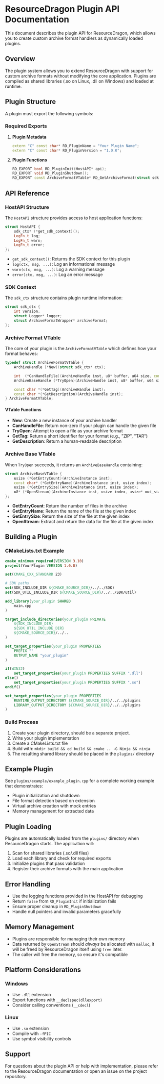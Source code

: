 # ResourceDragon Plugin API Documentation

This document describes the plugin API for ResourceDragon, which allows you to create custom archive format handlers as dynamically loaded plugins.

## Overview

The plugin system allows you to extend ResourceDragon with support for custom archive formats without modifying the core application. Plugins are compiled as shared libraries (.so on Linux, .dll on Windows) and loaded at runtime.

## Plugin Structure

A plugin must export the following symbols:

### Required Exports

1. **Plugin Metadata**
   ```cpp
   extern "C" const char* RD_PluginName = "Your Plugin Name";
   extern "C" const char* RD_PluginVersion = "1.0.0";
   ```

2. **Plugin Functions**
   ```cpp
   RD_EXPORT bool RD_PluginInit(HostAPI* api);
   RD_EXPORT void RD_PluginShutdown();
   RD_EXPORT const ArchiveFormatVTable* RD_GetArchiveFormat(struct sdk_ctx* ctx);
   ```

## API Reference

### HostAPI Structure

The `HostAPI` structure provides access to host application functions:

```cpp
struct HostAPI {
    sdk_ctx* (*get_sdk_context)();
    LogFn_t log;
    LogFn_t warn;
    LogFn_t error;
};
```

- `get_sdk_context()`: Returns the SDK context for this plugin
- `log(ctx, msg, ...)`: Log an informational message
- `warn(ctx, msg, ...)`: Log a warning message
- `error(ctx, msg, ...)`: Log an error message

### SDK Context

The `sdk_ctx` structure contains plugin runtime information:

```cpp
struct sdk_ctx {
    int version;
    struct Logger* logger;
    struct ArchiveFormatWrapper* archiveFormat;
};
```

### Archive Format VTable

The core of your plugin is the `ArchiveFormatVTable` which defines how your format behaves:

```cpp
typedef struct ArchiveFormatVTable {
    ArchiveHandle (*New)(struct sdk_ctx* ctx);

    int  (*CanHandleFile)(ArchiveHandle inst, u8* buffer, u64 size, const char* ext);
    ArchiveBaseHandle (*TryOpen)(ArchiveHandle inst, u8* buffer, u64 size, const char* file_name);

    const char *(*GetTag)(ArchiveHandle inst);
    const char *(*GetDescription)(ArchiveHandle inst);
} ArchiveFormatVTable;
```

#### VTable Functions

- **New**: Create a new instance of your archive handler
- **CanHandleFile**: Return non-zero if your plugin can handle the given file
- **TryOpen**: Attempt to open a file as your archive format
- **GetTag**: Return a short identifier for your format (e.g., "ZIP", "TAR")
- **GetDescription**: Return a human-readable description

### Archive Base VTable

When `TryOpen` succeeds, it returns an `ArchiveBaseHandle` containing:

```cpp
struct ArchiveBaseVTable {
    usize (*GetEntryCount)(ArchiveInstance inst);
    const char* (*GetEntryName)(ArchiveInstance inst, usize index);
    usize (*GetEntrySize)(ArchiveInstance inst, usize index);
    u8* (*OpenStream)(ArchiveInstance inst, usize index, usize* out_size);
};
```

- **GetEntryCount**: Return the number of files in the archive
- **GetEntryName**: Return the name of the file at the given index
- **GetEntrySize**: Return the size of the file at the given index
- **OpenStream**: Extract and return the data for the file at the given index

## Building a Plugin

### CMakeLists.txt Example

```cmake
cmake_minimum_required(VERSION 3.10)
project(YourPlugin VERSION 1.0.0)

set(CMAKE_CXX_STANDARD 23)

# SDK paths
set(SDK_INCLUDE_DIR ${CMAKE_SOURCE_DIR}/../../SDK)
set(SDK_UTIL_INCLUDE_DIR ${CMAKE_SOURCE_DIR}/../../SDK/util)

add_library(your_plugin SHARED
    main.cpp
)

target_include_directories(your_plugin PRIVATE
    ${SDK_INCLUDE_DIR}
    ${SDK_UTIL_INCLUDE_DIR}
    ${CMAKE_SOURCE_DIR}/../..
)

set_target_properties(your_plugin PROPERTIES
    PREFIX ""
    OUTPUT_NAME "your_plugin"
)

if(WIN32)
    set_target_properties(your_plugin PROPERTIES SUFFIX ".dll")
else()
    set_target_properties(your_plugin PROPERTIES SUFFIX ".so")
endif()

set_target_properties(your_plugin PROPERTIES
    RUNTIME_OUTPUT_DIRECTORY ${CMAKE_SOURCE_DIR}/../../plugins
    LIBRARY_OUTPUT_DIRECTORY ${CMAKE_SOURCE_DIR}/../../plugins
)
```

### Build Process

1. Create your plugin directory, should be a separate project.
2. Write your plugin implementation
3. Create a CMakeLists.txt file
4. Build with: `mkdir build && cd build && cmake .. -G Ninja && ninja`
5. The resulting shared library should be placed in the `plugins/` directory

## Example Plugin

See `plugins/example/example_plugin.cpp` for a complete working example that demonstrates:

- Plugin initialization and shutdown
- File format detection based on extension
- Virtual archive creation with mock entries
- Memory management for extracted data

## Plugin Loading

Plugins are automatically loaded from the `plugins/` directory when ResourceDragon starts. The application will:

1. Scan for shared libraries (.so/.dll files)
2. Load each library and check for required exports
3. Initialize plugins that pass validation
4. Register their archive formats with the main application

## Error Handling

- Use the logging functions provided in the HostAPI for debugging
- Return `false` from `RD_PluginInit` if initialization fails
- Ensure proper cleanup in `RD_PluginShutdown`
- Handle null pointers and invalid parameters gracefully

## Memory Management

- Plugins are responsible for managing their own memory
- Data returned by `OpenStream` should *always* be allocated with `malloc`, it will be freed by ResourceDragon itself using `free` later.
- The caller will free the memory, so ensure it's compatible

## Platform Considerations

### Windows
- Use `.dll` extension
- Export functions with `__declspec(dllexport)`
- Consider calling conventions (`__cdecl`)

### Linux
- Use `.so` extension
- Compile with `-fPIC`
- Use symbol visibility controls

## Support

For questions about the plugin API or help with implementation, please refer to the ResourceDragon documentation or open an issue on the project repository.
